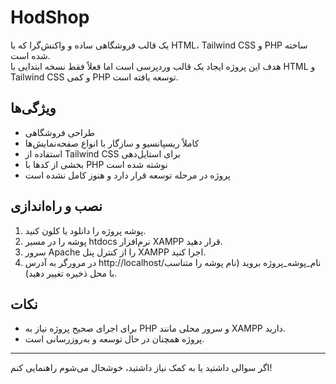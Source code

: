 # HodShop

یک قالب فروشگاهی ساده و واکنش‌گرا که با HTML، Tailwind CSS و PHP ساخته شده است.  
هدف این پروژه ایجاد یک قالب وردپرسی است اما فعلاً فقط نسخه ابتدایی با HTML و Tailwind CSS و کمی PHP توسعه یافته است.

## ویژگی‌ها

- طراحی فروشگاهی  
- کاملاً ریسپانسیو و سازگار با انواع صفحه‌نمایش‌ها  
- استفاده از Tailwind CSS برای استایل‌دهی  
- بخشی از کدها با PHP نوشته شده است  
- پروژه در مرحله توسعه قرار دارد و هنوز کامل نشده است

## نصب و راه‌اندازی

1. پوشه پروژه را دانلود یا کلون کنید.  
2. پوشه را در مسیر htdocs نرم‌افزار XAMPP قرار دهید.  
3. سرور Apache را از کنترل پنل XAMPP اجرا کنید.  
4. در مرورگر به آدرس http://localhost/نام_پوشه_پروژه بروید (نام پوشه را متناسب با محل ذخیره تغییر دهید).  

## نکات

- برای اجرای صحیح پروژه نیاز به PHP و سرور محلی مانند XAMPP دارید.  
- پروژه همچنان در حال توسعه و به‌روزرسانی است.

---

اگر سوالی داشتید یا به کمک نیاز داشتید، خوشحال می‌شوم راهنمایی کنم!
